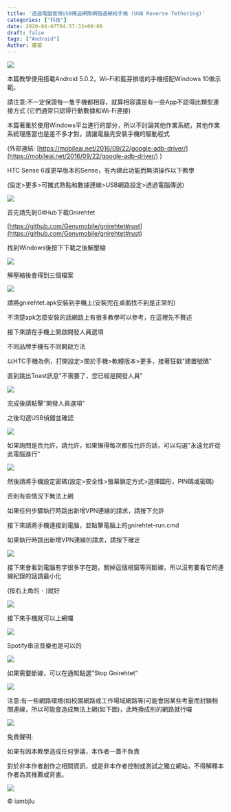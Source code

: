 ```yaml
---
title: '透過電腦使用USB傳送網際網路連線給手機 (USB Reverse Tethering)'
categories: ["科技"]
date: 2020-04-07T04:57:33+00:00
draft: false
tags: ["Android"]
Author: 蘿蔔
---
```


![](https://static-a1.steveyi.net/media/blog/2020/04/usb-reverse-tethering-.png)

本篇教學使用搭載Android 5.0.2，Wi-Fi和藍芽損壞的手機搭配Windows 10做示範。

請注意:不一定保證每一隻手機都相容，就算相容還是有一些App不認得此類型連接方式 (它們通常只認得行動數據和Wi-Fi連接)

本篇著重於使用Windows平台進行的部分，所以不討論其他作業系統，其他作業系統理應當也是差不多才對。請讓電腦先安裝手機的驅動程式

(外部連結: [https://mobileai.net/2016/09/22/google-adb-driver/](https://mobileai.net/2016/09/22/google-adb-driver/) )

HTC Sense 6或更早版本的Sense，有內建此功能而無須操作以下教學

(設定>更多>可攜式熱點和數據連線>USB網路設定>透過電腦傳送)

![](https://static-a1.steveyi.net/media/blog/2020/04/usb-reverse-tethering-1.png)

首先請先到GitHub下載Gnirehtet

[https://github.com/Genymobile/gnirehtet#rust](https://github.com/Genymobile/gnirehtet#rust)

找到Windows後按下下載之後解壓縮

[![](https://static-a1.steveyi.net/media/blog/2020/04/usb-reverse-tethering-2.png)](https://github.com/Genymobile/gnirehtet#rust)

解壓縮後會得到三個檔案

![](https://static-a1.steveyi.net/media/blog/2020/04/usb-reverse-tethering-3.png)

請將gnirehtet.apk安裝到手機上(安裝完在桌面找不到是正常的)

不清楚apk怎麼安裝的話網路上有很多教學可以參考，在這裡先不贅述

接下來請在手機上開啟開發人員選項

不同品牌手機有不同開啟方法

以HTC手機為例，打開設定>關於手機>軟體版本>更多，接著狂戳"建置號碼"

直到跳出Toast訊息"不需要了，您已經是開發人員"

![](https://static-a1.steveyi.net/media/blog/2020/04/usb-reverse-tethering-4.png)

完成後請點擊"開發人員選項"

之後勾選USB偵錯並確認

![](https://static-a1.steveyi.net/media/blog/2020/04/usb-reverse-tethering-5.png)

如果詢問是否允許，請允許，如果懶得每次都按允許的話，可以勾選"永遠允許從此電腦進行"

![](https://static-a1.steveyi.net/media/blog/2020/04/usb-reverse-tethering-6.png)

然後請將手機設定密碼(設定>安全性>螢幕鎖定方式>選擇圖形，PIN碼或密碼)

否則有些情況下無法上網

如果任何步驟執行時跳出新增VPN連線的請求，請按下允許

接下來請將手機連接到電腦，並點擊電腦上的gnirehtet-run.cmd

如果執行時跳出新增VPN連線的請求，請按下確定

![](https://static-a1.steveyi.net/media/blog/2020/04/usb-reverse-tethering-7.png)

接下來會看到電腦有字很多字在跑，關掉這個視窗等同斷線，所以沒有要看它的連線紀錄的話請最小化

(按右上角的 - )就好

![](https://static-a1.steveyi.net/media/blog/2020/04/usb-reverse-tethering-8.png)

接下來手機就可以上網囉

![](https://static-a1.steveyi.net/media/blog/2020/04/usb-reverse-tethering-9.png)

Spotify串流音樂也是可以的

![](https://static-a1.steveyi.net/media/blog/2020/04/usb-reverse-tethering-10.png)

如果需要斷線，可以在通知點選"Stop Gnirehtet”

![](https://static-a1.steveyi.net/media/blog/2020/04/usb-reverse-tethering-11.png)

注意:有一些網路環境(如校園網路或工作場域網路等)可能會因某些考量而封鎖相關連線，所以可能會造成無法上網(如下圖)，此時換成別的網路就行囉

![](https://static-a1.steveyi.net/media/blog/2020/04/usb-reverse-tethering-12.png)

免責聲明:

如果有因本教學造成任何爭議，本作者一蓋不負責

對於非本作者創作之相關資訊，或是非本作者控制或測試之獨立網站，不得解釋本作者為其推薦或背書。

![](https://static-a1.steveyi.net/media/blog/2020/04/cc.png)

© iambjlu
